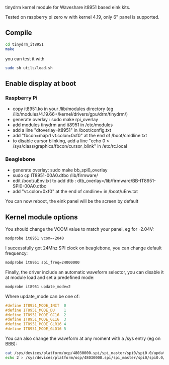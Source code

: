 tinydrm kernel module for Waveshare it8951 based eink kits.

Tested on raspberry pi zero w with kernel 4.19, only 6" panel is supported.

## Compile

```bash
cd tinydrm_it8951
make
```

you can test it with 
```bash
sudo sh utils/load.sh
```

## Enable display at boot

### Raspberry Pi

- copy it8951.ko in your /lib/modules directory (eg /lib/modules/4.19.66+/kernel/drivers/gpu/drm/tinydrm/)
- generate overlay : sudo make rpi_overlay
- add modules tinydrm and it8951 in /etc/modules
- add a line "dtoverlay=it8951" in /boot/config.txt
- add "fbcon=map:1 vt.color=0xf0" at the end of /boot/cmdline.txt
- to disable cursor blinking, add a line "echo 0 > /sys/class/graphics/fbcon/cursor_blink" in /etc/rc.local

### Beaglebone

- generate overlay: sudo make bb_spi0_overlay
- sudo cp IT8951-00A0.dtbo /lib/firmware/
- edit /boot/uEnv.txt to add dtb : dtb_overlay=/lib/firmware/BB-IT8951-SPI0-00A0.dtbo
- add "vt.color=0xf0" at the end of cmdline= in /boot/uEnv.txt

You can now reboot, the eink panel will be the screen by default

## Kernel module options

You should change the VCOM value to match your panel, eg for -2.04V:
```bash
modprobe it8951 vcom=-2040
```

I successfully got 24Mhz SPI clock on beaglebone, you can change default frequency:
```bash
modprobe it8951 spi_freq=24000000
```

Finally, the driver include an automatic waveform selector, you can disable it at module load and set a predefined mode:
```bash
modprobe it8951 update_mode=2
```

Where update_mode can be one of:
```c
#define IT8951_MODE_INIT  0
#define IT8951_MODE_DU    1
#define IT8951_MODE_GC16  2
#define IT8951_MODE_GL16  3
#define IT8951_MODE_GLR16 4
#define IT8951_MODE_GLD16 5
```

You can also change the waveform at any moment with a /sys entry (eg on BBB):
```bash
cat /sys/devices/platform/ocp/48030000.spi/spi_master/spi0/spi0.0/update_mode
echo 2 > /sys/devices/platform/ocp/48030000.spi/spi_master/spi0/spi0.0/update_mode
```
